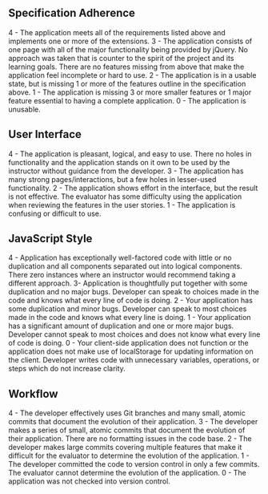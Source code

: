 ## Specification Adherence

4 - The application meets all of the requirements listed above and implements one or more of the extensions.
3 - The application consists of one page with all of the major functionality being provided by jQuery. No approach was taken that is counter to the spirit of the project and its learning goals. There are no features missing from above that make the application feel incomplete or hard to use.
2 - The application is in a usable state, but is missing 1 or more of the features outline in the specification above.
1 - The application is missing 3 or more smaller features or 1 major feature essential to having a complete application.
0 - The application is unusable.

## User Interface

4 - The application is pleasant, logical, and easy to use. There no holes in functionality and the application stands on it own to be used by the instructor without guidance from the developer.
3 - The application has many strong pages/interactions, but a few holes in lesser-used functionality.
2 - The application shows effort in the interface, but the result is not effective. The evaluator has some difficulty using the application when reviewing the features in the user stories.
1 - The application is confusing or difficult to use.

## JavaScript Style

4 - Application has exceptionally well-factored code with little or no duplication and all components separated out into logical components. There zero instances where an instructor would recommend taking a different approach.
3- Application is thoughtfully put together with some duplication and no major bugs. Developer can speak to choices made in the code and knows what every line of code is doing.
2 - Your application has some duplication and minor bugs. Developer can speak to most choices made in the code and knows what every line is doing.
1 - Your application has a significant amount of duplication and one or more major bugs. Developer cannot speak to most choices and does not know what every line of code is doing.
0 - Your client-side application does not function or the application does not make use of localStorage for updating information on the client. Developer writes code with unnecessary variables, operations, or steps which do not increase clarity.

## Workflow

4 - The developer effectively uses Git branches and many small, atomic commits that document the evolution of their application.
3 - The developer makes a series of small, atomic commits that document the evolution of their application. There are no formatting issues in the code base.
2 - The developer makes large commits covering multiple features that make it difficult for the evaluator to determine the evolution of the application.
1 - The developer committed the code to version control in only a few commits. The evaluator cannot determine the evolution of the application.
0 - The application was not checked into version control.
